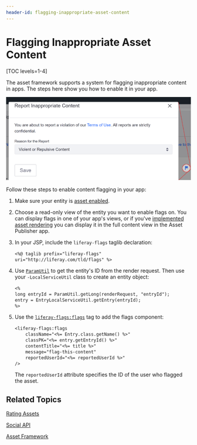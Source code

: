 ```yaml
---
header-id: flagging-inappropriate-asset-content
---
```


# Flagging Inappropriate Asset Content

[TOC levels=1-4]

The asset framework supports a system for flagging inappropriate content in 
apps. The steps here show you how to enable it in your app. 

![Figure 1: Users can flag objectionable content.](../../../images/social-flags.png)

Follow these steps to enable content flagging in your app: 

1.  Make sure your entity is 
    [asset enabled](/docs/7-2/frameworks/-/knowledge_base/f/asset-framework). 

2.  Choose a read-only view of the entity you want to enable flags on. You can 
    display flags in one of your app's views, or if you've 
    [implemented asset rendering](/docs/7-2/frameworks/-/knowledge_base/f/creating-an-asset-renderer) 
    you can display it in the full content view in the Asset Publisher app. 

3.  In your JSP, include the `liferay-flags` taglib declaration: 

        <%@ taglib prefix="liferay-flags" uri="http://liferay.com/tld/flags" %>

4.  Use 
    [`ParamUtil`](@platform-ref@/7.2-latest/javadocs/portal-kernel/com/liferay/portal/kernel/util/ParamUtil.html) 
    to get the entity's ID from the render request. Then use your 
    `-LocalServiceUtil` class to create an entity object: 

        <%
        long entryId = ParamUtil.getLong(renderRequest, "entryId");
        entry = EntryLocalServiceUtil.getEntry(entryId);
        %>

5.  Use the 
    [`liferay-flags:flags`](@app-ref@/collaboration/latest/taglibdocs/liferay-flags/flags.html) 
    tag to add the flags component: 

        <liferay-flags:flags
        	className="<%= Entry.class.getName() %>"
        	classPK="<%= entry.getEntryId() %>"
        	contentTitle="<%= title %>"
        	message="flag-this-content"
        	reportedUserId="<%= reportedUserId %>"
        />

    The `reportedUserId` attribute specifies the ID of the user who flagged the 
    asset. 

## Related Topics

[Rating Assets](/docs/7-2/frameworks/-/knowledge_base/f/rating-assets)

[Social API](/docs/7-2/frameworks/-/knowledge_base/f/social-api)

[Asset Framework](/docs/7-2/frameworks/-/knowledge_base/f/asset-framework)
